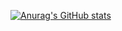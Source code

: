 [![Anurag's GitHub stats](https://github-readme-stats.vercel.app/api?username=mai-ke-rao )](https://github.com/anuraghazra/github-readme-stats)
